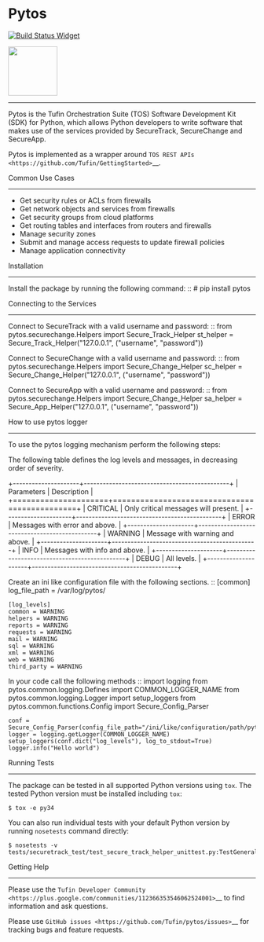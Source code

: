 # Pytos

[![Build Status Widget]][Build Status]

<img src="https://github.com/Tufin/pytos/raw/master/logo/logo.png" width="100">

----

Pytos is the Tufin Orchestration Suite (TOS) Software Development Kit (SDK) for Python, which allows Python developers to write software that makes use of the services provided by SecureTrack, SecureChange and SecureApp.

Pytos is implemented as a wrapper around `TOS REST APIs <https://github.com/Tufin/GettingStarted>`__.


Common Use Cases
****************
* Get security rules or ACLs from firewalls
* Get network objects and services from firewalls
* Get security groups from cloud platforms
* Get routing tables and interfaces from routers and firewalls
* Manage security zones
* Submit and manage access requests to update firewall policies
* Manage application connectivity


Installation
************

Install the package by running the following command:
::
	# pip install pytos


Connecting to the Services
**************************

Connect to SecureTrack with a valid username and password:
::
	from pytos.securechange.Helpers import Secure_Track_Helper
	st_helper = Secure_Track_Helper("127.0.0.1", ("username", "password"))

Connect to SecureChange with a valid username and password:
::
	from pytos.securechange.Helpers import Secure_Change_Helper
	sc_helper = Secure_Change_Helper("127.0.0.1", ("username", "password"))

Connect to SecureApp with a valid username and password:
::
	from pytos.securechange.Helpers import Secure_Change_Helper
	sa_helper = Secure_App_Helper("127.0.0.1", ("username", "password"))

How to use pytos logger
***********************

To use the pytos logging mechanism perform the following steps:

The following table defines the log levels and messages, in decreasing order of severity.

+---------------------+----------------------------------------------+
| Parameters          | Description                                  |
+=====================+==============================================+
| CRITICAL            | Only critical messages will present.         |
+---------------------+----------------------------------------------+
| ERROR               | Messages with error and above.               |
+---------------------+----------------------------------------------+
| WARNING             | Message with warning and above.              |
+---------------------+----------------------------------------------+
| INFO                | Messages with info and above.                |
+---------------------+----------------------------------------------+
| DEBUG               | All levels.                                  |
+---------------------+----------------------------------------------+

Create an ini like configuration file with the following sections.
::
	[common]
	log_file_path = /var/log/pytos/

	[log_levels]
	common = WARNING
	helpers = WARNING
	reports = WARNING
	requests = WARNING
	mail = WARNING
	sql = WARNING
	xml = WARNING
	web = WARNING
	third_party = WARNING

In your code call the following methods
::
	import logging
	from pytos.common.logging.Defines import COMMON_LOGGER_NAME
	from pytos.common.logging.Logger import setup_loggers
	from pytos.common.functions.Config import Secure_Config_Parser

	conf = Secure_Config_Parser(config_file_path="/ini/like/configuration/path/pytos.conf")
	logger = logging.getLogger(COMMON_LOGGER_NAME)
	setup_loggers(conf.dict("log_levels"), log_to_stdout=True)
	logger.info("Hello world")

Running Tests
*************
The package can be tested in all supported Python versions using ``tox``. The tested Python version
must be installed including ``tox``:

	$ tox -e py34

You can also run individual tests with your default Python version by running ``nosetests`` command directly:

	$ nosetests -v tests/securetrack_test/test_secure_track_helper_unittest.py:TestGeneralSettings
	
Getting Help
************
Please use the `Tufin Developer Community <https://plus.google.com/communities/112366353546062524001>`__ to find information and ask questions.

Please use `GitHub issues <https://github.com/Tufin/pytos/issues>`__ for tracking bugs and feature requests.

[Build Status]: https://travis-ci.org/Tufin/pytos
[Build Status Widget]: https://travis-ci.org/Tufin/pytos.svg?branch=master
